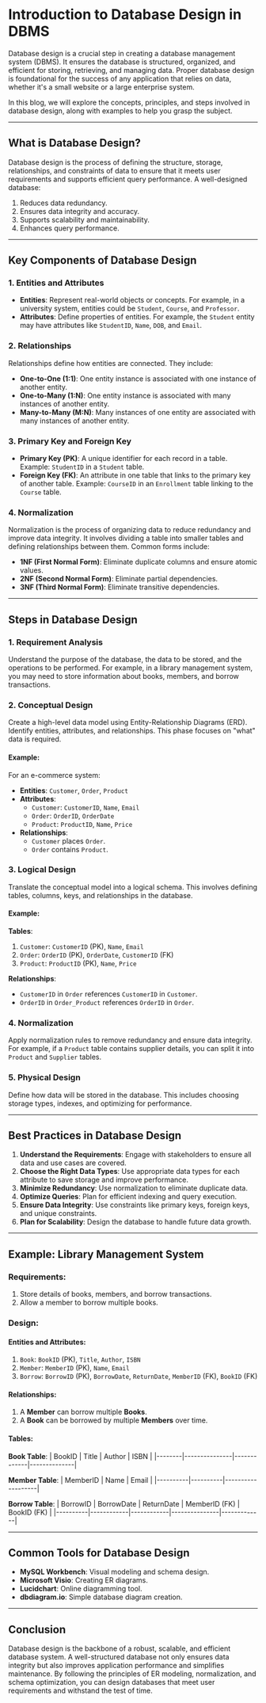 # **Introduction to Database Design in DBMS**

Database design is a crucial step in creating a database management system (DBMS). It ensures the database is structured, organized, and efficient for storing, retrieving, and managing data. Proper database design is foundational for the success of any application that relies on data, whether it's a small website or a large enterprise system.

In this blog, we will explore the concepts, principles, and steps involved in database design, along with examples to help you grasp the subject.

---

## **What is Database Design?**

Database design is the process of defining the structure, storage, relationships, and constraints of data to ensure that it meets user requirements and supports efficient query performance. A well-designed database:
1. Reduces data redundancy.
2. Ensures data integrity and accuracy.
3. Supports scalability and maintainability.
4. Enhances query performance.

---

## **Key Components of Database Design**

### 1. **Entities and Attributes**
- **Entities**: Represent real-world objects or concepts. For example, in a university system, entities could be `Student`, `Course`, and `Professor`.
- **Attributes**: Define properties of entities. For example, the `Student` entity may have attributes like `StudentID`, `Name`, `DOB`, and `Email`.

### 2. **Relationships**
Relationships define how entities are connected. They include:
- **One-to-One (1:1)**: One entity instance is associated with one instance of another entity.
- **One-to-Many (1:N)**: One entity instance is associated with many instances of another entity.
- **Many-to-Many (M:N)**: Many instances of one entity are associated with many instances of another entity.

### 3. **Primary Key and Foreign Key**
- **Primary Key (PK)**: A unique identifier for each record in a table. Example: `StudentID` in a `Student` table.
- **Foreign Key (FK)**: An attribute in one table that links to the primary key of another table. Example: `CourseID` in an `Enrollment` table linking to the `Course` table.

### 4. **Normalization**
Normalization is the process of organizing data to reduce redundancy and improve data integrity. It involves dividing a table into smaller tables and defining relationships between them. Common forms include:
- **1NF (First Normal Form)**: Eliminate duplicate columns and ensure atomic values.
- **2NF (Second Normal Form)**: Eliminate partial dependencies.
- **3NF (Third Normal Form)**: Eliminate transitive dependencies.

---

## **Steps in Database Design**

### 1. **Requirement Analysis**
Understand the purpose of the database, the data to be stored, and the operations to be performed. For example, in a library management system, you may need to store information about books, members, and borrow transactions.

### 2. **Conceptual Design**
Create a high-level data model using Entity-Relationship Diagrams (ERD). Identify entities, attributes, and relationships. This phase focuses on "what" data is required.

#### Example:
For an e-commerce system:
- **Entities**: `Customer`, `Order`, `Product`
- **Attributes**:
  - `Customer`: `CustomerID`, `Name`, `Email`
  - `Order`: `OrderID`, `OrderDate`
  - `Product`: `ProductID`, `Name`, `Price`
- **Relationships**:
  - `Customer` places `Order`.
  - `Order` contains `Product`.

### 3. **Logical Design**
Translate the conceptual model into a logical schema. This involves defining tables, columns, keys, and relationships in the database.

#### Example:
**Tables**:
1. `Customer`: `CustomerID` (PK), `Name`, `Email`
2. `Order`: `OrderID` (PK), `OrderDate`, `CustomerID` (FK)
3. `Product`: `ProductID` (PK), `Name`, `Price`

**Relationships**:
- `CustomerID` in `Order` references `CustomerID` in `Customer`.
- `OrderID` in `Order_Product` references `OrderID` in `Order`.

### 4. **Normalization**
Apply normalization rules to remove redundancy and ensure data integrity. For example, if a `Product` table contains supplier details, you can split it into `Product` and `Supplier` tables.

### 5. **Physical Design**
Define how data will be stored in the database. This includes choosing storage types, indexes, and optimizing for performance.

---

## **Best Practices in Database Design**

1. **Understand the Requirements**: Engage with stakeholders to ensure all data and use cases are covered.
2. **Choose the Right Data Types**: Use appropriate data types for each attribute to save storage and improve performance.
3. **Minimize Redundancy**: Use normalization to eliminate duplicate data.
4. **Optimize Queries**: Plan for efficient indexing and query execution.
5. **Ensure Data Integrity**: Use constraints like primary keys, foreign keys, and unique constraints.
6. **Plan for Scalability**: Design the database to handle future data growth.

---

## **Example: Library Management System**

### Requirements:
1. Store details of books, members, and borrow transactions.
2. Allow a member to borrow multiple books.

### Design:

#### Entities and Attributes:
1. `Book`: `BookID` (PK), `Title`, `Author`, `ISBN`
2. `Member`: `MemberID` (PK), `Name`, `Email`
3. `Borrow`: `BorrowID` (PK), `BorrowDate`, `ReturnDate`, `MemberID` (FK), `BookID` (FK)

#### Relationships:
1. A **Member** can borrow multiple **Books**.
2. A **Book** can be borrowed by multiple **Members** over time.

#### Tables:
**Book Table**:
| BookID | Title         | Author      | ISBN         |
|--------|---------------|-------------|--------------|

**Member Table**:
| MemberID | Name     | Email             |
|----------|----------|-------------------|

**Borrow Table**:
| BorrowID | BorrowDate | ReturnDate | MemberID (FK) | BookID (FK) |
|----------|------------|------------|---------------|-------------|

---

## **Common Tools for Database Design**
- **MySQL Workbench**: Visual modeling and schema design.
- **Microsoft Visio**: Creating ER diagrams.
- **Lucidchart**: Online diagramming tool.
- **dbdiagram.io**: Simple database diagram creation.

---

## **Conclusion**

Database design is the backbone of a robust, scalable, and efficient database system. A well-structured database not only ensures data integrity but also improves application performance and simplifies maintenance. By following the principles of ER modeling, normalization, and schema optimization, you can design databases that meet user requirements and withstand the test of time.